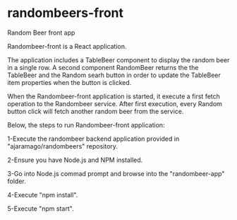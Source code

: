 # randombeers-front
Random Beer front app


Randombeer-front is a React application.

The application includes a TableBeer component to display the random beer in a single row.
A second component RandomBeer returns the the TableBeer and the Random searh button in order to update 
the TableBeer item properties when the button is clicked.

When the Randombeer-front application is started, it execute a first fetch operation to the Randombeer service.
After first execution, every Random button click will fetch another random beer from the service.

Below, the steps to run Randombeer-front application:

1-Execute the randombeer backend application provided in "ajaramago/randombeers" repository.

2-Ensure you have Node.js and NPM installed.

3-Go into Node.js commad prompt and browse into the "randombeer-app" folder.

4-Execute "npm install".

5-Execute "npm start".

